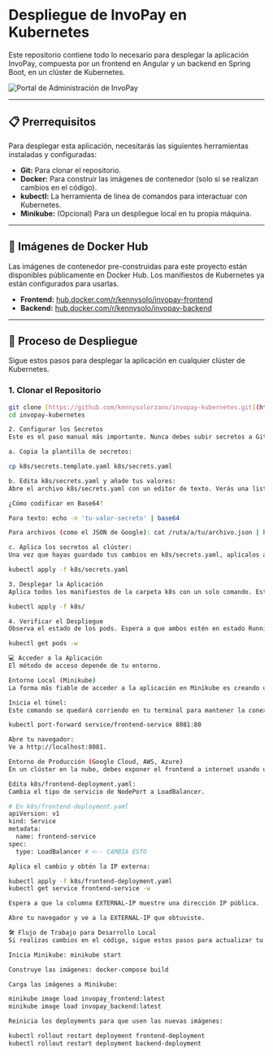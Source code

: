 # Despliegue de InvoPay en Kubernetes

Este repositorio contiene todo lo necesario para desplegar la aplicación InvoPay, compuesta por un frontend en Angular y un backend en Spring Boot, en un clúster de Kubernetes.

![Portal de Administración de InvoPay](https://i.imgur.com/g0j8q3m.jpeg)

---

## 📋 Prerrequisitos

Para desplegar esta aplicación, necesitarás las siguientes herramientas instaladas y configuradas:

* **Git:** Para clonar el repositorio.
* **Docker:** Para construir las imágenes de contenedor (solo si se realizan cambios en el código).
* **kubectl:** La herramienta de línea de comandos para interactuar con Kubernetes.
* **Minikube:** (Opcional) Para un despliegue local en tu propia máquina.

---

## 🐳 Imágenes de Docker Hub

Las imágenes de contenedor pre-construidas para este proyecto están disponibles públicamente en Docker Hub. Los manifiestos de Kubernetes ya están configurados para usarlas.

* **Frontend:** [hub.docker.com/r/kennysolo/invopay-frontend](https://hub.docker.com/r/kennysolo/invopay-frontend)
* **Backend:** [hub.docker.com/r/kennysolo/invopay-backend](https://hub.docker.com/r/kennysolo/invopay-backend)

---

## 🚀 Proceso de Despliegue

Sigue estos pasos para desplegar la aplicación en cualquier clúster de Kubernetes.

### 1. Clonar el Repositorio

```bash
git clone [https://github.com/kennysolorzano/invopay-kubernetes.git](https://github.com/kennysolorzano/invopay-kubernetes.git)
cd invopay-kubernetes

2. Configurar los Secretos
Este es el paso manual más importante. Nunca debes subir secretos a Git. En su lugar, usarás una plantilla para crear un archivo de secretos local.

a. Copia la plantilla de secretos:

cp k8s/secrets.template.yaml k8s/secrets.yaml

b. Edita k8s/secrets.yaml y añade tus valores:
Abre el archivo k8s/secrets.yaml con un editor de texto. Verás una lista de claves con valores vacíos o de ejemplo. Debes reemplazarlos con tus valores de producción reales, codificados en Base64.

¿Cómo codificar en Base64?

Para texto: echo -n 'tu-valor-secreto' | base64

Para archivos (como el JSON de Google): cat /ruta/a/tu/archivo.json | base64

c. Aplica los secretos al clúster:
Una vez que hayas guardado tus cambios en k8s/secrets.yaml, aplícalos a Kubernetes:

kubectl apply -f k8s/secrets.yaml

3. Desplegar la Aplicación
Aplica todos los manifiestos de la carpeta k8s con un solo comando. Esto creará los deployments, servicios y configuraciones necesarias.

kubectl apply -f k8s/

4. Verificar el Despliegue
Observa el estado de los pods. Espera a que ambos estén en estado Running y READY 1/1. Esto puede tardar unos minutos, especialmente la primera vez.

kubectl get pods -w

💻 Acceder a la Aplicación
El método de acceso depende de tu entorno.

Entorno Local (Minikube)
La forma más fiable de acceder a la aplicación en Minikube es creando un túnel de red directo.

Inicia el túnel:
Este comando se quedará corriendo en tu terminal para mantener la conexión.

kubectl port-forward service/frontend-service 8081:80

Abre tu navegador:
Ve a http://localhost:8081.

Entorno de Producción (Google Cloud, AWS, Azure)
En un clúster en la nube, debes exponer el frontend a internet usando un LoadBalancer.

Edita k8s/frontend-deployment.yaml:
Cambia el tipo de servicio de NodePort a LoadBalancer.

# En k8s/frontend-deployment.yaml
apiVersion: v1
kind: Service
metadata:
  name: frontend-service
spec:
  type: LoadBalancer # <-- CAMBIA ESTO

Aplica el cambio y obtén la IP externa:

kubectl apply -f k8s/frontend-deployment.yaml
kubectl get service frontend-service -w

Espera a que la columna EXTERNAL-IP muestre una dirección IP pública.

Abre tu navegador y ve a la EXTERNAL-IP que obtuviste.

🛠️ Flujo de Trabajo para Desarrollo Local
Si realizas cambios en el código, sigue estos pasos para actualizar tu entorno de Minikube:

Inicia Minikube: minikube start

Construye las imágenes: docker-compose build

Carga las imágenes a Minikube:

minikube image load invopay_frontend:latest
minikube image load invopay_backend:latest

Reinicia los deployments para que usen las nuevas imágenes:

kubectl rollout restart deployment frontend-deployment
kubectl rollout restart deployment backend-deployment
